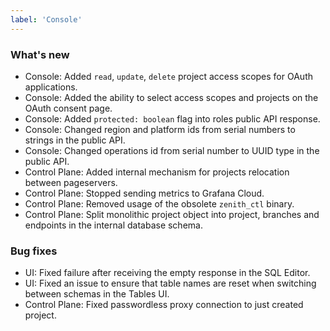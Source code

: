 ```yaml
---
label: 'Console'
---
```


### What's new

- Console: Added `read`, `update`, `delete` project access scopes for OAuth applications.
- Console: Added the ability to select access scopes and projects on the OAuth consent page.
- Console: Added `protected: boolean` flag into roles public API response.
- Console: Changed region and platform ids from serial numbers to strings in the public API.
- Console: Changed operations id from serial number to UUID type in the public API.
- Control Plane: Added internal mechanism for projects relocation between pageservers.
- Control Plane: Stopped sending metrics to Grafana Cloud.
- Control Plane: Removed usage of the obsolete `zenith_ctl` binary.
- Control Plane: Split monolithic project object into project, branches and endpoints in the internal database schema.

### Bug fixes

- UI: Fixed failure after receiving the empty response in the SQL Editor.
- UI: Fixed an issue to ensure that table names are reset when switching between schemas in the Tables UI.
- Control Plane: Fixed passwordless proxy connection to just created project.
